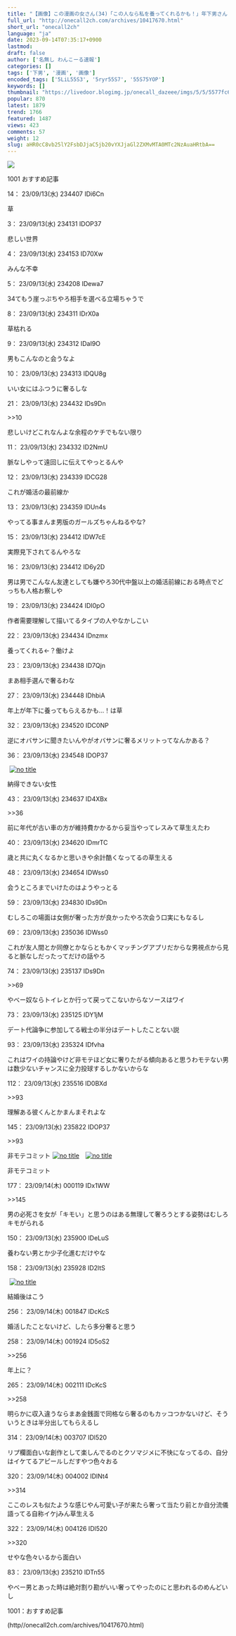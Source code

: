 ```yaml
---
title: "【画像】この漫画の女さん(34)「この人なら私を養ってくれるかも！」年下男さん「…割り勘で」ｷﾘｯ "
full_url: "http://onecall2ch.com/archives/10417670.html"
short_url: "onecall2ch"
language: "ja"
date: 2023-09-14T07:35:17+0900
lastmod: 
draft: false
author: ['名無し わんこーる速報']
categories: []
tags: ['下男', '漫画', '画像']
encoded_tags: ['5LiL55S3', '5ryr55S7', '55S75YOP']
keywords: []
thumbnail: "https://livedoor.blogimg.jp/onecall_dazeee/imgs/5/5/5577fc62.jpg"
popular: 870
latest: 1879
trend: 1766
featured: 1487
views: 423
comments: 57
weight: 12
slug: aHR0cC8vb25lY2FsbDJjaC5jb20vYXJjaGl2ZXMvMTA0MTc2NzAuaHRtbA==
---
```


![](https://livedoor.blogimg.jp/onecall_dazeee/imgs/5/5/5577fc62.jpg)

<div> <p class='name2'> 1001 おすすめ記事</p> <p class='name2'>14： 23/09/13(水) 234407 IDi6Cn</p><p class='onecall'> 草 </p> <p class='name2'>3： 23/09/13(水) 234131 IDOP37</p><p class='onecall'><p> 悲しい世界 </p></p> <p class='name2'>4： 23/09/13(水) 234153 ID70Xw</p><p class='onecall'> みんな不幸 </p> <p class='name2'>5： 23/09/13(水) 234208 IDewa7</p><p class='onecall'><p> 34てもう崖っぷちやろ相手を選べる立場ちゃうで </p></p> <p class='name2'>8： 23/09/13(水) 234311 IDrX0a</p><p class='onecall'> 草枯れる </p> <p class='name2'>9： 23/09/13(水) 234312 IDaI9O</p><p class='onecall'> 男もこんなのと会うなよ </p> <p class='name2'>10： 23/09/13(水) 234313 IDQU8g</p><p class='onecall'> いい女にはふつうに奢るしな </p> <p class='name2'>21： 23/09/13(水) 234432 IDs9Dn</p><p class='onecall'> <p class='anchor'>>>10</p>悲しいけどこれなんよな余程のケチでもない限り </p> <p class='name2'>11： 23/09/13(水) 234332 ID2NmU</p><p class='onecall'> 脈なしやって遠回しに伝えてやっとるんや </p> <p class='name2'>12： 23/09/13(水) 234339 IDCG28</p><p class='onecall'><p> これが婚活の最前線か </p></p> <p class='name2'>13： 23/09/13(水) 234359 IDUn4s</p><p class='onecall'> やってる事まんま男版のガールズちゃんねるやな? </p> <p class='name2'>15： 23/09/13(水) 234412 IDW7cE</p><p class='onecall'> 実際見下されてるんやろな </p> <p class='name2'>16： 23/09/13(水) 234412 ID6y2D</p><p class='onecall'> 男は男でこんなん友達としても嫌やろ30代中盤以上の婚活前線におる時点でどっちも人格お察しや </p> <p class='name2'>19： 23/09/13(水) 234424 IDI0pO</p><p class='onecall'><p> 作者需要理解して描いてるタイプの人やなかしこい </p></p> <p class='name2'>22： 23/09/13(水) 234434 IDnzmx</p><p class='onecall'> 養ってくれる←？働けよ </p> <p class='name2'>23： 23/09/13(水) 234438 ID7Qjn</p><p class='onecall'> まあ相手選んで奢るわな </p> <p class='name2'>27： 23/09/13(水) 234448 IDhbiA</p><p class='onecall'> 年上が年下に養ってもらえるかも…！は草 </p> <p class='name2'>32： 23/09/13(水) 234520 IDC0NP</p><p class='onecall'> 逆にオバサンに聞きたいんやがオバサンに奢るメリットってなんかある？ </p> <p class='name2'>36： 23/09/13(水) 234548 IDOP37</p><a target='_blank' href='https//livedoor.blogimg.jp/onecall_dazeee/imgs/1/f/1fa3600b.jpg'><img hspace='5' border='0' class='image pict' alt='no title' src='https//livedoor.blogimg.jp/onecall_dazeee/imgs/1/f/1fa3600b-s.jpg'></a> <p>納得できない女性</p> <p class='name2'>43： 23/09/13(水) 234637 ID4XBx</p><p class='onecall'> <p class='anchor'>>>36</p>前に年代が古い車の方が維持費かかるから妥当やってレスみて草生えたわ </p> <p class='name2'>40： 23/09/13(水) 234620 IDmrTC</p><p class='onecall'> 歳と共に丸くなるかと思いきや余計酷くなってるの草生える </p> <p class='name2'>48： 23/09/13(水) 234654 IDWss0</p><p class='onecall'> 会うところまでいけたのはようやっとる </p> <p class='name2'>59： 23/09/13(水) 234830 IDs9Dn</p><p class='onecall'> むしろこの場面は女側が奢った方が良かったやろ次会う口実にもなるし </p> <p class='name2'>69： 23/09/13(水) 235036 IDWss0</p><p class='onecall'> これが友人間とか同僚とかならともかくマッチングアプリだからな男視点から見ると脈なしだったってだけの話やろ </p> <p class='name2'>74： 23/09/13(水) 235137 IDs9Dn</p><p class='onecall'> <p class='anchor'>>>69</p>やべー奴ならトイレとか行って戻ってこないからなソースはワイ </p> <p class='name2'>73： 23/09/13(水) 235125 IDY1jM</p><p class='onecall'> デート代論争に参加してる戦士の半分はデートしたことない説 </p> <p class='name2'>93： 23/09/13(水) 235324 IDfvha</p><p class='onecall'> これはワイの持論やけど非モテほど女に奢りたがる傾向あると思うわモテない男は数少ないチャンスに全力投球するしかないからな </p> <p class='name2'>112： 23/09/13(水) 235516 ID0BXd</p><p class='onecall'> <p class='anchor'>>>93</p>理解ある彼くんとかまんまそれよな </p> <p class='name2'>145： 23/09/13(水) 235822 IDOP37</p><p class='anchor'>>>93</p>非モテコミット<a target='_blank' href='https//livedoor.blogimg.jp/onecall_dazeee/imgs/f/e/fefccdb6.jpg'><img hspace='5' border='0' class='image pict' alt='no title' src='https//livedoor.blogimg.jp/onecall_dazeee/imgs/f/e/fefccdb6-s.jpg'></a> <a target='_blank' href='https//livedoor.blogimg.jp/onecall_dazeee/imgs/f/7/f733cbce.jpg'><img hspace='5' border='0' class='image pict' alt='no title' src='https//livedoor.blogimg.jp/onecall_dazeee/imgs/f/7/f733cbce-s.jpg'></a> <p>非モテコミット</p> <p class='name2'>177： 23/09/14(木) 000119 IDx1WW</p><p class='onecall'> <p class='anchor'>>>145</p>男の必死さを女が「キモい」と思うのはある無理して奢ろうとする姿勢はむしろキモがられる </p> <p class='name2'>150： 23/09/13(水) 235900 IDeLuS</p><p class='onecall'> 養わない男とか少子化進むだけやな </p> <p class='name2'>158： 23/09/13(水) 235928 ID2ltS</p><a target='_blank' href='https//livedoor.blogimg.jp/onecall_dazeee/imgs/f/e/fe721bb2.jpg'><img hspace='5' border='0' class='image pict' alt='no title' src='https//livedoor.blogimg.jp/onecall_dazeee/imgs/f/e/fe721bb2-s.jpg'></a> <p>結婚後はこう</p> <p class='name2'>256： 23/09/14(木) 001847 IDcKcS</p><p class='onecall'> 婚活したことないけど、したら多分奢ると思う </p> <p class='name2'>258： 23/09/14(木) 001924 ID5oS2</p><p class='onecall'> <p class='anchor'>>>256</p>年上に？ </p> <p class='name2'>265： 23/09/14(木) 002111 IDcKcS</p><p class='onecall'> <p class='anchor'>>>258</p>明らかに収入違うならまあ金銭面で同格なら奢るのもカッコつかないけど、そういうときは半分出してもらえるし </p> <p class='name2'>314： 23/09/14(木) 003707 IDl520</p><p class='onecall'> リプ欄面白いな創作として楽しんでるのとクソマジメに不快になってるの、自分はイケてるアピールしだすやつ色々おる </p> <p class='name2'>320： 23/09/14(木) 004002 IDlNt4</p><p class='onecall'> <p class='anchor'>>>314</p>ここのレスも似たような感じやん可愛い子が来たら奢って当たり前とか自分流儀語ってる自称イケjみん草生える </p> <p class='name2'>322： 23/09/14(木) 004126 IDl520</p><p class='onecall'> <p class='anchor'>>>320</p>せやな色々いるから面白い </p> <p class='name2'>83： 23/09/13(水) 235210 IDTn55</p><p class='onecall'><p> やべー男とあった時は絶対割り勘がいい奢ってやったのにと思われるのめんどいし </p></p> <p class='name2'>1001：おすすめ記事</p> </div>

(http//onecall2ch.com/archives/10417670.html)
